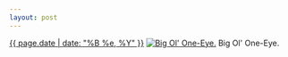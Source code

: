 ```yaml
---
layout: post
---
```


<p>
  <time><a href="/285">{{ page.date | date: "%B %e, %Y" }}</a></time>
  <a href="/285"><img src="{{ site.assets_url }}/285-640.jpg" srcset="{{ site.assets_url }}/285-1280.jpg 1280w, {{ site.assets_url }}/285-960.jpg 960w, {{ site.assets_url }}/285-640.jpg 640w, {{ site.assets_url }}/285-320.jpg 320w" sizes="(min-width: 700px) 50vw, calc(100vw - 2rem)" alt="Big Ol&#x27; One-Eye." /></a>
  <span>Big Ol&#x27; One-Eye.</span>
</p>
